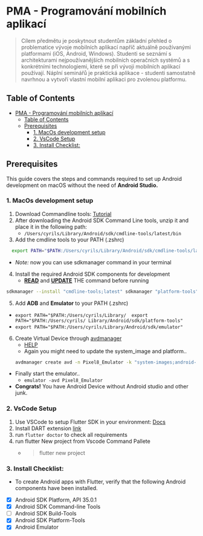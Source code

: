 # PMA - Programování mobilních aplikací 

>Cílem předmětu je poskytnout studentům základní přehled o problematice vývoje mobilních aplikací napříč aktuálně používanými platformami (iOS, Android, Windows). Studenti se seznámí s architekturami nejpoužívanějších mobilních operačních systémů a s konkrétními technologiemi, které se při vývoji mobilních aplikací používají. Náplní seminářů je praktická aplikace - studenti samostatně navrhnou a vytvoří vlastní mobilní aplikaci pro zvolenou platformu.
## Table of Contents
- [PMA - Programování mobilních aplikací](#pma---programování-mobilních-aplikací)
  - [Table of Contents](#table-of-contents)
  - [Prerequisites](#prerequisites)
    - [1. MacOs development setup](#1-macos-development-setup)
    - [2. VsCode Setup](#2-vscode-setup)
    - [3. Install Checklist:](#3-install-checklist)


## Prerequisites
This guide covers the steps and commands required to set up Android development on macOS without the need of **Android Studio.**

### 1. MacOs development setup 
1. Download Commandline tools: [Tutorial](https://developer.android.com/tools/)
2. After downloading the Android SDK Command Line tools, unzip it and place it in the following path:
   - ``/Users/cyrils/Library/Android/sdk/cmdline-tools/latest/bin``
3. Add the cmdline tools to your PATH (.zshrc)
``` bash
  export PATH="$PATH:/Users/cyrils/Library/Android/sdk/cmdline-tools/latest/bin"
```
   - *Note:* now you can use sdkmanager command in your terminal
4. Install the required Android SDK components for development
   - [**READ**](https://developer.android.com/tools/sdkmanager) and [**UPDATE**](https://developer.android.com/tools/sdkmanager#devsite-terminal) THE command before running 
```bash
sdkmanager --install "cmdline-tools;latest" sdkmanager "platform-tools" "build-tools;34.0.0" "platforms;android-34" 
```
5. Add **ADB** and **Emulator** to your PATH (.zshrc)
- ``export PATH="$PATH:/Users/cyrils/Library/ 
  export PATH="$PATH:/Users/cyrils/ Library/Android/sdk/platform-tools" ``
- ``export PATH="$PATH:/Users/cyrils/Library/Android/sdk/emulator"
``
6. Create Virtual Device through [avdmanager](https://developer.android.com/tools/avdmanager)
   - [HELP](https://stackoverflow.com/questions/42792947/how-to-create-android-virtual-device-with-command-line-and-avdmanager)
   - Again you might need to update the system_image and platform..
   ```bash 
   avdmanager create avd -n Pixel8_Emulator -k "system-images;android-34;google_apis_playstore;arm64-v8a" -d pixel_8
   ```
- Finally start the emulator..
  - `` emulator -avd Pixel8_Emulator ``
- **Congrats!** You have Android Device without Android studio and other junk. 
### 2. VsCode Setup 
1. Use VSCode to setup Flutter SDK in your environment: [Docs](https://docs.flutter.dev/get-started/install/macos/mobile-ios)
2. Install DART extension [link](https://marketplace.visualstudio.com/items?itemName=Dart-Code.dart-code)
3. run ``flutter doctor`` to check all requirements
4. run flutter New project from Vscode Command Pallete
   - >flutter new project
### 3. Install Checklist:
- To create Android apps with Flutter, verify that the following Android components have been installed.

- [x] Android SDK Platform, API 35.0.1
- [x] Android SDK Command-line Tools
- [ ] Android SDK Build-Tools
- [x] Android SDK Platform-Tools
- [x] Android Emulator

